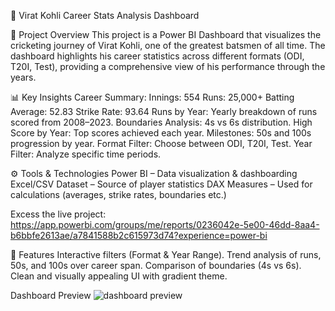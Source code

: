 🏏 Virat Kohli Career Stats Analysis Dashboard

📌 Project Overview
This project is a Power BI Dashboard that visualizes the cricketing journey of Virat Kohli, one of the greatest batsmen of all time.
The dashboard highlights his career statistics across different formats (ODI, T20I, Test), providing a comprehensive view of his performance through the years.

📊 Key Insights
Career Summary:
Innings: 554
Runs: 25,000+
Batting Average: 52.83
Strike Rate: 93.64
Runs by Year: Yearly breakdown of runs scored from 2008–2023.
Boundaries Analysis: 4s vs 6s distribution.
High Score by Year: Top scores achieved each year.
Milestones: 50s and 100s progression by year.
Format Filter: Choose between ODI, T20I, Test.
Year Filter: Analyze specific time periods.

⚙️ Tools & Technologies
Power BI – Data visualization & dashboarding
Excel/CSV Dataset – Source of player statistics
DAX Measures – Used for calculations (averages, strike rates, boundaries etc.)

Excess the live project: https://app.powerbi.com/groups/me/reports/0236042e-5e00-46dd-8aa4-b6bbfe2613ae/a7841588b2c615973d74?experience=power-bi

🚀 Features
Interactive filters (Format & Year Range).
Trend analysis of runs, 50s, and 100s over career span.
Comparison of boundaries (4s vs 6s).
Clean and visually appealing UI with gradient theme.

Dashboard Preview
![dashboard preview](https://github.com/Yogita2409/Virat-Kohli-Career-Stats-Dshboard/blob/master/VK%20Dashboard.png)


